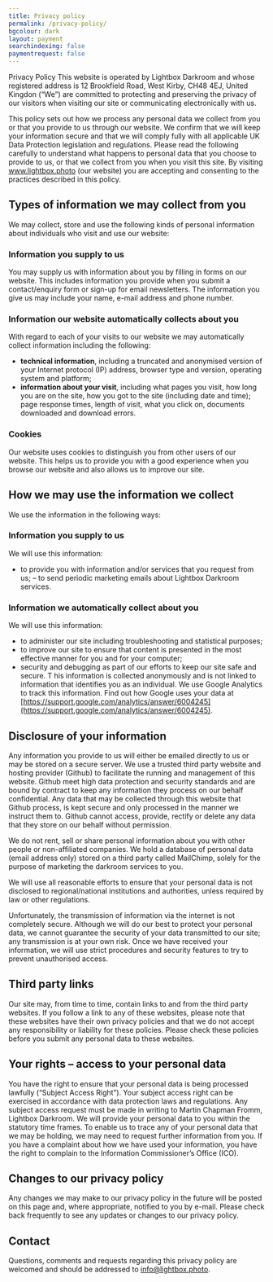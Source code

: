 ```yaml
---
title: Privacy policy
permalink: /privacy-policy/
bgcolour: dark
layout: payment
searchindexing: false
paymentrequest: false
---
```


Privacy Policy
This website is operated by Lightbox Darkroom and whose registered address is 12 Brookfield Road, West Kirby, CH48 4EJ, United Kingdon (“We”) are committed to protecting and preserving the privacy of our visitors when visiting our site or communicating electronically with us.

This policy sets out how we process any personal data we collect from you or that you provide to us through our website. We confirm that we will keep your information secure and that we will comply fully with all applicable UK Data Protection legislation and regulations. Please read the following carefully to understand what happens to personal data that you choose to provide to us, or that we collect from you when you visit this site. By visiting www.lightbox.photo (our website) you are accepting and consenting to the practices described in this policy.

## Types of information we may collect from you
We may collect, store and use the following kinds of personal information about individuals who visit and use our website:

### Information you supply to us
You may supply us with information about you by filling in forms on our website. This includes information you provide when you submit a contact/enquiry form or sign-up for email newsletters. The information you give us may include your name, e-mail address and phone number.

### Information our website automatically collects about you
With regard to each of your visits to our website we may automatically collect information including the following:

- **technical information**, including a truncated and anonymised version of your Internet protocol (IP) address, browser type and version, operating system and platform;
- **information about your visit**, including what pages you visit, how long you are on the site, how you got to the site (including date and time); page response times, length of visit, what you click on, documents downloaded and download errors.

### Cookies
Our website uses cookies to distinguish you from other users of our website. This helps us to provide you with a good experience when you browse our website and also allows us to improve our site.

## How we may use the information we collect
We use the information in the following ways:

### Information you supply to us

We will use this information:
- to provide you with information and/or services that you request from us;
– to send periodic marketing emails about Lightbox Darkroom services.

### Information we automatically collect about you

We will use this information:
- to administer our site including troubleshooting and statistical purposes;
- to improve our site to ensure that content is presented in the most effective manner for you and for your computer;
- security and debugging as part of our efforts to keep our site safe and secure.
T
his information is collected anonymously and is not linked to information that identifies you as an individual. We use Google Analytics to track this information. Find out how Google uses your data at [https://support.google.com/analytics/answer/6004245](https://support.google.com/analytics/answer/6004245).

## Disclosure of your information
Any information you provide to us will either be emailed directly to us or may be stored on a secure server. We use a trusted third party website and hosting provider (Github) to facilitate the running and management of this website. Github meet high data protection and security standards and are bound by contract to keep any information they process on our behalf confidential. Any data that may be collected through this website that Github process, is kept secure and only processed in the manner we instruct them to. Github cannot access, provide, rectify or delete any data that they store on our behalf without permission.

We do not rent, sell or share personal information about you with other people or non-affiliated companies. We hold a database of personal data (email address only) stored on a third party called MailChimp, solely for the purpose of marketing the darkroom services to you.

We will use all reasonable efforts to ensure that your personal data is not disclosed to regional/national institutions and authorities, unless required by law or other regulations.

Unfortunately, the transmission of information via the internet is not completely secure. Although we will do our best to protect your personal data, we cannot guarantee the security of your data transmitted to our site; any transmission is at your own risk. Once we have received your information, we will use strict procedures and security features to try to prevent unauthorised access.

## Third party links
Our site may, from time to time, contain links to and from the third party websites. If you follow a link to any of these websites, please note that these websites have their own privacy policies and that we do not accept any responsibility or liability for these policies. Please check these policies before you submit any personal data to these websites.

## Your rights – access to your personal data
You have the right to ensure that your personal data is being processed lawfully (“Subject Access Right”). Your subject access right can be exercised in accordance with data protection laws and regulations. Any subject access request must be made in writing to Martin Chapman Fromm, Lightbox Darkroom. We will provide your personal data to you within the statutory time frames. To enable us to trace any of your personal data that we may be holding, we may need to request further information from you. If you have a complaint about how we have used your information, you have the right to complain to the Information Commissioner’s Office (ICO).

## Changes to our privacy policy
Any changes we may make to our privacy policy in the future will be posted on this page and, where appropriate, notified to you by e-mail. Please check back frequently to see any updates or changes to our privacy policy.

## Contact
Questions, comments and requests regarding this privacy policy are welcomed and should be addressed to [info@lightbox.photo](info@lightbox.photo).
